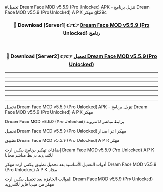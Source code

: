 #تحميل Dream Face MOD v5.5.9 (Pro Unlocked)  APK - تنزيل برنامج Dream Face MOD v5.5.9 (Pro Unlocked)  A P K مهكر gk29c 



<div align="center">
<h3>🔴 Download [Server1] 👉👉 <a href="https://apkdownload10.web.app/?title=Dream Face MOD v5.5.9 (Pro Unlocked) ">Dream Face MOD v5.5.9 (Pro Unlocked)  رنامج</a></h3><br>

<h3>🔴 Download [Server2] 👉👉 <a href="https://apkdownload10.web.app/?title=Dream Face MOD v5.5.9 (Pro Unlocked) ">تحميل Dream Face MOD v5.5.9 (Pro Unlocked)  </a></h3>
</div>


----------------------------------------------------------

----------------------------------------------------------

----------------------------------------------------------

----------------------------------------------------------

----------------------------------------------------------

----------------------------------------------------------

----------------------------------------------------------

تحميل Dream Face MOD v5.5.9 (Pro Unlocked)  APK - تنزيل برنامج Dream Face MOD v5.5.9 (Pro Unlocked)  A P K مهكر

Dream Face MOD v5.5.9 (Pro Unlocked)  برابط مباشر للاندرويد

تحميل Dream Face MOD v5.5.9 (Pro Unlocked)  مهكر اخر اصدار

تطبيق Dream Face MOD v5.5.9 (Pro Unlocked)  A P K مهكر

إضافات تهكير برنامج بيكس ارت Dream Face MOD v5.5.9 (Pro Unlocked)  A P K للاندرويد برابط مباشر مجانا

أدوات التعديل الأساسية بعد تحميل تطبيق بيكس ارت مهكر Dream Face MOD v5.5.9 (Pro Unlocked)  A P K مجانا

القوالب الجاهزة بعد تحميل بيكس ارت Dream Face MOD v5.5.9 (Pro Unlocked)  مهكر من ميديا فاير للاندرويد


